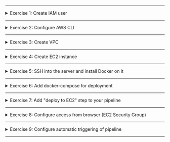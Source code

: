 </details>

******

<details>
<summary>Exercise 1: Create IAM user </summary>
 <br />

**permissions needed for the AWS user**
- Create VPC and Subnet
- Create EC2 instance 
- Create Security Group for EC2

**Create new user and a group**

```sh
# Check that you have configured AWS admin user locally
aws configure list
cat ~/.aws/credentials

# Create a new IAM user "your name" with UI and CLI access
aws iam create-user --user-name devops

# Create a group "devops"
aws iam create-group --group-name devops

# Add your user to "devops" group
aws iam add-user-to-group --user-name devops --group-name devops

# Verify that devops group contains your user
aws iam get-group --group-name devops

````

**Give user UI and CLI access**

```sh
# Generate user keys for CLI access & save key.txt file in safe location
aws iam create-access-key -user-name devops > key.txt

# Generate user login credentials for UI & save password in safe location
aws iam create-login-profile --user-name devops --password MyStrongPasswordGoesHere123456789

# Give user permission to change password
aws iam list-policies | grep ChangePassword
aws iam attach-user-policy --user-name devops --policy-arn "arn:aws:iam::aws:policy/IAMUserChangePassword"

```

**Assign permissions to the user through group**

```sh
# Check which policies are available for managing EC2 & VPC services, including subnet and security groups
aws iam list-policies | grep EC2FullAccess
aws iam list-policies | grep VPCFullAccess

# Give devops group needed permissions
aws iam attach-group-policy --group-name devops --policy-arn "arn:aws:iam::aws:policy/AmazonEC2FullAccess"
aws iam attach-group-policy --group-name devops --policy-arn "arn:aws:iam::aws:policy/AmazonVPCFullAccess"

# Check policies for group
aws iam list-attached-group-policies --group-name devops

```


</details>

******

<details>
<summary>Exercise 2: Configure AWS CLI </summary>
 <br />

**steps**

```sh
# Save your current admin user keys from ~/.aws/credentials in a safe location

# Set credentials for the new user in AWS CLI from key.txt file
$ aws configure
AWS Access Key ID [****]: new-access-key-id
AWS Secret Access Key [****]: new-secret-access-key
Default region name [us-west-1]: new-region
Default output format [None]:

# You can try to validate that ~/.aws/credentials contains the keys of the new user 

```

</details>

******

<details>
<summary>Exercise 3: Create VPC </summary>
 <br />

You can refer to this official document for the latest implementation of the aws cli commands, in case something has changed:
https://docs.aws.amazon.com/vpc/latest/userguide/vpc-subnets-commands-example.html

**Create VPC with 1 Subnet**
```sh

# Create VPC and return VPC id
aws ec2 create-vpc --cidr-block 10.0.0.0/16 --query Vpc.VpcId --output text

# Create subnet in the VPC
aws ec2 create-subnet --cidr-block 10.0.1.0/24 --vpc-id vpc-xxxxxxxxxxxxx

# Modify subnet to allow automatic association of the IP4 addresses
aws ec2 modify-subnet-attribute --map-public-ip-on-launch --subnet-id subnet-xxxxxxxxxxx


```

**Make our subnet public by attaching it internet gateway**
```sh
# Create internet gateway & return the gateway id
aws ec2 create-internet-gateway --query InternetGateway.InternetGatewayId --output text

# Attach internet gateway to our VPC
aws ec2 attach-internet-gateway --vpc-id vpc-xxxxxxxxxxxxx --internet-gateway-id igw-xxxxxxxxxx

# Create a custom Route table for our VPC & return route table ID
aws ec2 create-route-table --query RouteTable.RouteTableId --output text --vpc-id vpc-xxxxxxxxx 

# Create Route rule for handling all traffic between internet & VPC
aws ec2 create-route --destination-cidr-block 0.0.0.0/0 --gateway-id igw-xxxxxxxxxxxxxx --route-table-id rtb-xxxxxxxxxxxxxx

# Valide your custom route table has correct configuraton, 1 local and 1 interent gateway routes
aws ec2 describe-route-tables --route-table-id rtb-xxxxxxxxxxxxx

# Describe all VPCs 
aws ec2 describe-vpcs

# Describe all subnets
aws ec2 describe-subnets --query "Subnets[*].{ID:SubnetId,CIDR:CidrBlock}" --filters "Name=vpc-id,Values=vpc-xxxxxxxxxxxxx" 

# Associate subnet with the route table to allow internet traffic in the subnet as well
aws ec2 associate-route-table  --subnet-id subnet-xxxxxxxxx --route-table-id rtb-xxxxxxxxxx

```

**Create security group in the VPC to allow access on port 22**
```sh
# Create security group - this will print security group id as output
aws ec2 create-security-group --group-name SSHAccess --description "Security group for SSH access" --vpc-id vpc-xxxxxxxxxxx

# Add incoming access on port 22 from all sources to security group
aws ec2 authorize-security-group-ingress --protocol tcp --port 22 --cidr 0.0.0.0/0 --group-id sg-xxxxxxxxxx
# You can also specify your IP address CIDR block instead of 0.0.0.0/0 for more security

```
</details>

******

<details>
<summary>Exercise 4: Create EC2 instance </summary>
 <br />

**Create EC2 instance into our subnet**
```sh
# Create key pair, save it locally in pem file and set stricter permission on it for later use
aws ec2 create-key-pair --key-name MyWebServerKeyPair --query "KeyMaterial" --output text > MyWebServerKeyPair.pem
chmod 400 MyWebServerKeyPair.pem

# Get Amazon Linux 2 AMIs for EU_Central-1 region built in 04'2022 as a table
aws ec2 describe-images --owners amazon --query 'sort_by(Images, &CreationDate)[*].[CreationDate,Name,ImageId]' --filters "Name=name,Values=*amzn2*hvm*202204*x86_64-gp2" --region eu-central-1 --output table

# Create 1 EC2 instance with the above key, in our subnet and using security group we created
aws ec2 run-instances --count 1 --instance-type t2.micro --key-name MyWebServerKeyPair --security-group-ids sg-xxxxxxxxxxxx --subnet-id subnet-xxxxxxxxxxx --image-id ami-xxxxxxxxxxxx

# Validate that EC2 instance is in a running state, and get its public ip address to connect via ssh
aws ec2 describe-instances --query "Reservations[*].Instances[*].{State:State.Name,Address:PublicIpAddress}" --instance-id i-xxxxxxxxxxxxx

```

</details>

******

<details>
<summary>Exercise 5: SSH into the server and install Docker on it </summary>
 <br />

**steps:**
```sh
# ssh into EC2 instance using th epublic IP address we got earlier
# Note: EC2 must be in a running state & relative path to WebServerKeyPair.pem must be correct
ssh -i "MyWebServerKeyPair.pem" ec2-user@xxxxxxxxxxxxxxx

# Install Docker, start docker service and allow ec2-user to run docker commands without sudo by adding it to docker group
sudo yum update -y && sudo yum install -y docker
sudo systemctl start docker 
sudo usermod -aG docker ec2-user

# Install Docker compose https://docs.docker.com/compose/install/
sudo curl -L "https://github.com/docker/compose/releases/download/1.29.2/docker-compose-$(uname -s)-$(uname -m)" -o /usr/local/bin/docker-compose
sudo chmod +x /usr/local/bin/docker-compose
sudo ln -s /usr/local/bin/docker-compose /usr/bin/docker-compose

```

</details>

******

<details>
<summary>Exercise 6: Add docker-compose for deployment </summary>
 <br />

**docker-compose.yaml:**

```sh
version: '3.8'
services:
    nodejs-app:
      image: ${IMAGE}
      ports:
        - 3000:3000

```

</details>

******

<details>
<summary>Exercise 7: Add "deploy to EC2" step to your pipeline </summary>
 <br />


**Create ssh keys credentials in Jenkins**
- name the keys credentials: `ec2-server-key` and add the private ssh key from `WebServerKeyPair.pem` as its content. You will use this to ssh into the EC2 server from Jenkins 

**Create server-cmds.sh file**
```sh
export IMAGE=$1
docker-compose -f docker-compose.yaml up --detach
echo "success"
```

Complete the Jenkinsfile from the previous exercise: 8 - Build Automation & CI/CD with Jenkins

**Jenkinsfile:**
```sh
pipeline {
    agent any
      tools {
        nodejs "node"
      }
      stages {
        stage('increment version') {
          ...
        }
        stage('Run tests') {
          ...
        }
        stage('Build and Push docker image') {
          ...
        }
        stage('deploy to EC2') {
            steps {
                script {
                   def shellCmd = "bash ./server-cmds.sh ${IMAGE_NAME}"
                   def ec2Instance = "ec2-user@xxxxxxxxxxxxxxxxxxxxxxxxx"

                   sshagent(['ec2-server-key']) {
                       sh "scp -o StrictHostKeyChecking=no server-cmds.sh ${ec2Instance}:/home/ec2-user"
                       sh "scp -o StrictHostKeyChecking=no docker-compose.yaml ${ec2Instance}:/home/ec2-user"
                       sh "ssh -o StrictHostKeyChecking=no ${ec2Instance} ${shellCmd}"
                   }     
                }
            }
        }
        stage('commit version update') {
          ...
        }
    }     
}

```

</details>

******


<details>
<summary>Exercise 8: Configure access from browser (EC2 Security Group) </summary>
 <br />

**Open application's port 3000 in security group to make app accessible from browser**

```sh
aws ec2 authorize-security-group-ingress --protocol tcp --port 3000 --cidr 0.0.0.0/0 --group-id sg-xxxxxxxxxxxxxx

```

</details>

******

<details>
<summary>Exercise 9: Configure automatic triggering of pipeline </summary>
 <br />

**Add branch based logic to Jenkinsfile**

```sh
# when the currently building branch is master, execute all steps. If it's not master, execute only the "run tests" step
pipeline {
    agent any
      tools {
        nodejs "node"
      }
      stages {
        stage('increment version') {
          when {
            expression {
              return env.GIT_BRANCH == "master"
            }
          }
          steps {
            script {
                ...  
            }
          }
        }
        stage('Run tests') {
          steps {
            script {
                ...  
            }
          }
        }
        stage('Build and Push docker image') {
          when {
            expression {
              return env.GIT_BRANCH == "master"
            }
          }
          steps {
            script {
                ...  
            }
          }
        }
        stage('deploy to EC2') {
          when {
            expression {
              return env.GIT_BRANCH == "master"
            }
          }
          steps {
            script {
                ...  
            }
          }
        }
        stage('commit version update') {
          when {
            expression {
              return env.GIT_BRANCH == "master"
            }
          }
          steps {
            script {
                ...  
            }
          }  
        }
    }     
}

```

**Add webhook to trigger pipeline automatically**

</details>

******

